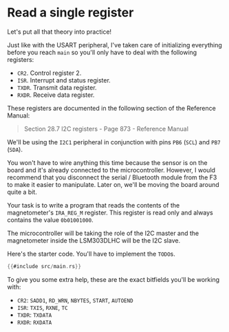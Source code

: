 # Read a single register

Let's put all that theory into practice!

Just like with the USART peripheral, I've taken care of initializing everything before you reach
`main` so you'll only have to deal with the following registers:

- `CR2`. Control register 2.
- `ISR`. Interrupt and status register.
- `TXDR`. Transmit data register.
- `RXDR`. Receive data register.

These registers are documented in the following section of the Reference Manual:

> Section 28.7 I2C registers - Page 873 - Reference Manual

We'll be using the `I2C1` peripheral in conjunction with pins `PB6` (`SCL`) and `PB7` (`SDA`).

You won't have to wire anything this time because the sensor is on the board and it's already
connected to the microcontroller. However, I would recommend that you disconnect the serial /
Bluetooth module from the F3 to make it easier to manipulate. Later on, we'll be moving the board
around quite a bit.

Your task is to write a program that reads the contents of the magnetometer's `IRA_REG_M` register.
This register is read only and always contains the value `0b01001000`.

The microcontroller will be taking the role of the I2C master and the magnetometer inside the
LSM303DLHC will be the I2C slave.

Here's the starter code. You'll have to implement the `TODO`s.

``` rust
{{#include src/main.rs}}
```

To give you some extra help, these are the exact bitfields you'll be working with:

- `CR2`: `SADD1`, `RD_WRN`, `NBYTES`, `START`, `AUTOEND`
- `ISR`: `TXIS`, `RXNE`, `TC`
- `TXDR`: `TXDATA`
- `RXDR`: `RXDATA`
